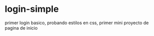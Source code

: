 # login-simple
primer login basico, probando estilos en css, primer mini proyecto de pagina de inicio
